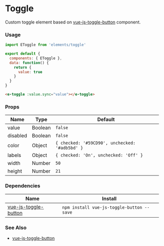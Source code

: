 # Toggle

Custom toggle element based on [vue-js-toggle-button](https://github.com/euvl/vue-js-toggle-button) component.

<!-- STORY -->

### Usage
```js
import EToggle from 'elements/toggle'

export default {
  components: { EToggle },
  data: function() {
    return {
      value: true
    }
  }
}
```
```html
<e-toggle :value.sync="value"></e-toggle>
```

### Props

| Name     | Type    | Default                                        |
|----------|---------|------------------------------------------------|
| value    | Boolean | `false`                                        |
| disabled | Boolean | `false`                                        |
| color    | Object  | `{ checked: '#59CD90', unchecked: '#adb5bd' }` |
| labels   | Object  | `{ checked: 'On', unchecked: 'Off' }`          |
| width    | Number  | `50`                                           |
| height   | Number  | `21`                                           |

### Dependencies

| Name        | Install    |
|-------------|---------|
| [vue-js-toggle-button](https://github.com/euvl/vue-js-toggle-button) | `npm install vue-js-toggle-button --save` |

### See Also
- [vue-js-toggle-button](https://github.com/euvl/vue-js-toggle-button)
